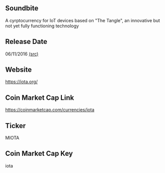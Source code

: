 ## Soundbite

A cyrptocurrency for IoT devices based on "The Tangle", an innovative but not yet fully functioning technology

## Release Date

06/11/2016 [(src)](https://coinmarketcap.com/currencies/iota)

## Website

https://iota.org/

## Coin Market Cap Link

https://coinmarketcap.com/currencies/iota

## Ticker

MIOTA

## Coin Market Cap Key

iota

